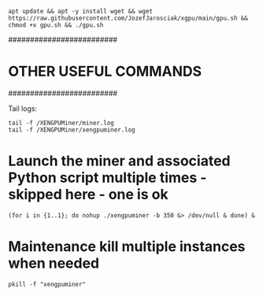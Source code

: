 ```
apt update && apt -y install wget && wget https://raw.githubusercontent.com/JozefJarosciak/xgpu/main/gpu.sh && chmod +x gpu.sh && ./gpu.sh
```


#########################
# OTHER USEFUL COMMANDS #
#########################

Tail logs:
```
tail -f /XENGPUMiner/miner.log
tail -f /XENGPUMiner/xengpuminer.log
```

# Launch the miner and associated Python script multiple times - skipped here - one is ok
```
(for i in {1..1}; do nohup ./xengpuminer -b 350 &> /dev/null & done) &
```

# Maintenance kill multiple instances when needed
```
pkill -f "xengpuminer"
```

